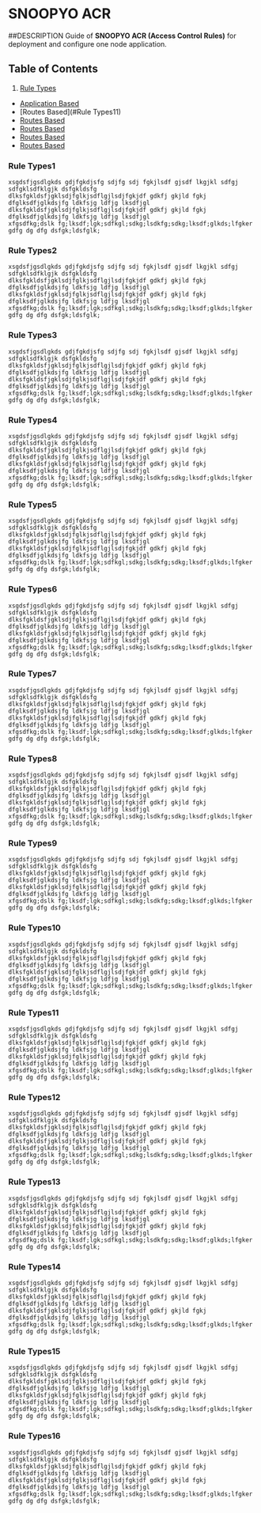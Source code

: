 # SNOOPYO ACR

##DESCRIPTION
Guide of **SNOOPYO ACR (Access Control Rules)** for deployment and configure one node application.

Table of Contents
-----------------

1. [Rule Types](#)
  - [Application Based](#)
  - [Routes Based](#Rule Types11)
  - [Routes Based](#RuleTypes11)
  - [Routes Based](#Rule-Types11)
  - [Routes Based](#Rule-types11)
  - [Routes Based](#rule-types11)



### Rule Types1
	xsgdsfjgsdlgkds gdjfgkdjsfg sdjfg sdj fgkjlsdf gjsdf lkgjkl sdfgj sdfgklsdfklgjk dsfgkldsfg
	dlksfgkldsfjgklsdjfglkjsdflgjlsdjfgkjdf gdkfj gkjld fgkj dfglksdfjglkdsjfg ldkfsjg ldfjg lksdfjgl
	dlksfgkldsfjgklsdjfglkjsdflgjlsdjfgkjdf gdkfj gkjld fgkj dfglksdfjglkdsjfg ldkfsjg ldfjg lksdfjgl
	xfgsdfkg;dslk fg;lksdf;lgk;sdfkgl;sdkg;lsdkfg;sdkg;lksdf;glkds;lfgker  gdfg dg dfg dsfgk;ldsfglk;
### Rule Types2
	xsgdsfjgsdlgkds gdjfgkdjsfg sdjfg sdj fgkjlsdf gjsdf lkgjkl sdfgj sdfgklsdfklgjk dsfgkldsfg
	dlksfgkldsfjgklsdjfglkjsdflgjlsdjfgkjdf gdkfj gkjld fgkj dfglksdfjglkdsjfg ldkfsjg ldfjg lksdfjgl
	dlksfgkldsfjgklsdjfglkjsdflgjlsdjfgkjdf gdkfj gkjld fgkj dfglksdfjglkdsjfg ldkfsjg ldfjg lksdfjgl
	xfgsdfkg;dslk fg;lksdf;lgk;sdfkgl;sdkg;lsdkfg;sdkg;lksdf;glkds;lfgker  gdfg dg dfg dsfgk;ldsfglk;
### Rule Types3
	xsgdsfjgsdlgkds gdjfgkdjsfg sdjfg sdj fgkjlsdf gjsdf lkgjkl sdfgj sdfgklsdfklgjk dsfgkldsfg
	dlksfgkldsfjgklsdjfglkjsdflgjlsdjfgkjdf gdkfj gkjld fgkj dfglksdfjglkdsjfg ldkfsjg ldfjg lksdfjgl
	dlksfgkldsfjgklsdjfglkjsdflgjlsdjfgkjdf gdkfj gkjld fgkj dfglksdfjglkdsjfg ldkfsjg ldfjg lksdfjgl
	xfgsdfkg;dslk fg;lksdf;lgk;sdfkgl;sdkg;lsdkfg;sdkg;lksdf;glkds;lfgker  gdfg dg dfg dsfgk;ldsfglk;
### Rule Types4
	xsgdsfjgsdlgkds gdjfgkdjsfg sdjfg sdj fgkjlsdf gjsdf lkgjkl sdfgj sdfgklsdfklgjk dsfgkldsfg
	dlksfgkldsfjgklsdjfglkjsdflgjlsdjfgkjdf gdkfj gkjld fgkj dfglksdfjglkdsjfg ldkfsjg ldfjg lksdfjgl
	dlksfgkldsfjgklsdjfglkjsdflgjlsdjfgkjdf gdkfj gkjld fgkj dfglksdfjglkdsjfg ldkfsjg ldfjg lksdfjgl
	xfgsdfkg;dslk fg;lksdf;lgk;sdfkgl;sdkg;lsdkfg;sdkg;lksdf;glkds;lfgker  gdfg dg dfg dsfgk;ldsfglk;
### Rule Types5
	xsgdsfjgsdlgkds gdjfgkdjsfg sdjfg sdj fgkjlsdf gjsdf lkgjkl sdfgj sdfgklsdfklgjk dsfgkldsfg
	dlksfgkldsfjgklsdjfglkjsdflgjlsdjfgkjdf gdkfj gkjld fgkj dfglksdfjglkdsjfg ldkfsjg ldfjg lksdfjgl
	dlksfgkldsfjgklsdjfglkjsdflgjlsdjfgkjdf gdkfj gkjld fgkj dfglksdfjglkdsjfg ldkfsjg ldfjg lksdfjgl
	xfgsdfkg;dslk fg;lksdf;lgk;sdfkgl;sdkg;lsdkfg;sdkg;lksdf;glkds;lfgker  gdfg dg dfg dsfgk;ldsfglk;
### Rule Types6
	xsgdsfjgsdlgkds gdjfgkdjsfg sdjfg sdj fgkjlsdf gjsdf lkgjkl sdfgj sdfgklsdfklgjk dsfgkldsfg
	dlksfgkldsfjgklsdjfglkjsdflgjlsdjfgkjdf gdkfj gkjld fgkj dfglksdfjglkdsjfg ldkfsjg ldfjg lksdfjgl
	dlksfgkldsfjgklsdjfglkjsdflgjlsdjfgkjdf gdkfj gkjld fgkj dfglksdfjglkdsjfg ldkfsjg ldfjg lksdfjgl
	xfgsdfkg;dslk fg;lksdf;lgk;sdfkgl;sdkg;lsdkfg;sdkg;lksdf;glkds;lfgker  gdfg dg dfg dsfgk;ldsfglk;
### Rule Types7
	xsgdsfjgsdlgkds gdjfgkdjsfg sdjfg sdj fgkjlsdf gjsdf lkgjkl sdfgj sdfgklsdfklgjk dsfgkldsfg
	dlksfgkldsfjgklsdjfglkjsdflgjlsdjfgkjdf gdkfj gkjld fgkj dfglksdfjglkdsjfg ldkfsjg ldfjg lksdfjgl
	dlksfgkldsfjgklsdjfglkjsdflgjlsdjfgkjdf gdkfj gkjld fgkj dfglksdfjglkdsjfg ldkfsjg ldfjg lksdfjgl
	xfgsdfkg;dslk fg;lksdf;lgk;sdfkgl;sdkg;lsdkfg;sdkg;lksdf;glkds;lfgker  gdfg dg dfg dsfgk;ldsfglk;
### Rule Types8
	xsgdsfjgsdlgkds gdjfgkdjsfg sdjfg sdj fgkjlsdf gjsdf lkgjkl sdfgj sdfgklsdfklgjk dsfgkldsfg
	dlksfgkldsfjgklsdjfglkjsdflgjlsdjfgkjdf gdkfj gkjld fgkj dfglksdfjglkdsjfg ldkfsjg ldfjg lksdfjgl
	dlksfgkldsfjgklsdjfglkjsdflgjlsdjfgkjdf gdkfj gkjld fgkj dfglksdfjglkdsjfg ldkfsjg ldfjg lksdfjgl
	xfgsdfkg;dslk fg;lksdf;lgk;sdfkgl;sdkg;lsdkfg;sdkg;lksdf;glkds;lfgker  gdfg dg dfg dsfgk;ldsfglk;
### Rule Types9
	xsgdsfjgsdlgkds gdjfgkdjsfg sdjfg sdj fgkjlsdf gjsdf lkgjkl sdfgj sdfgklsdfklgjk dsfgkldsfg
	dlksfgkldsfjgklsdjfglkjsdflgjlsdjfgkjdf gdkfj gkjld fgkj dfglksdfjglkdsjfg ldkfsjg ldfjg lksdfjgl
	dlksfgkldsfjgklsdjfglkjsdflgjlsdjfgkjdf gdkfj gkjld fgkj dfglksdfjglkdsjfg ldkfsjg ldfjg lksdfjgl
	xfgsdfkg;dslk fg;lksdf;lgk;sdfkgl;sdkg;lsdkfg;sdkg;lksdf;glkds;lfgker  gdfg dg dfg dsfgk;ldsfglk;
### Rule Types10
	xsgdsfjgsdlgkds gdjfgkdjsfg sdjfg sdj fgkjlsdf gjsdf lkgjkl sdfgj sdfgklsdfklgjk dsfgkldsfg
	dlksfgkldsfjgklsdjfglkjsdflgjlsdjfgkjdf gdkfj gkjld fgkj dfglksdfjglkdsjfg ldkfsjg ldfjg lksdfjgl
	dlksfgkldsfjgklsdjfglkjsdflgjlsdjfgkjdf gdkfj gkjld fgkj dfglksdfjglkdsjfg ldkfsjg ldfjg lksdfjgl
	xfgsdfkg;dslk fg;lksdf;lgk;sdfkgl;sdkg;lsdkfg;sdkg;lksdf;glkds;lfgker  gdfg dg dfg dsfgk;ldsfglk;
### Rule Types11
	xsgdsfjgsdlgkds gdjfgkdjsfg sdjfg sdj fgkjlsdf gjsdf lkgjkl sdfgj sdfgklsdfklgjk dsfgkldsfg
	dlksfgkldsfjgklsdjfglkjsdflgjlsdjfgkjdf gdkfj gkjld fgkj dfglksdfjglkdsjfg ldkfsjg ldfjg lksdfjgl
	dlksfgkldsfjgklsdjfglkjsdflgjlsdjfgkjdf gdkfj gkjld fgkj dfglksdfjglkdsjfg ldkfsjg ldfjg lksdfjgl
	xfgsdfkg;dslk fg;lksdf;lgk;sdfkgl;sdkg;lsdkfg;sdkg;lksdf;glkds;lfgker  gdfg dg dfg dsfgk;ldsfglk;
### Rule Types12
	xsgdsfjgsdlgkds gdjfgkdjsfg sdjfg sdj fgkjlsdf gjsdf lkgjkl sdfgj sdfgklsdfklgjk dsfgkldsfg
	dlksfgkldsfjgklsdjfglkjsdflgjlsdjfgkjdf gdkfj gkjld fgkj dfglksdfjglkdsjfg ldkfsjg ldfjg lksdfjgl
	dlksfgkldsfjgklsdjfglkjsdflgjlsdjfgkjdf gdkfj gkjld fgkj dfglksdfjglkdsjfg ldkfsjg ldfjg lksdfjgl
	xfgsdfkg;dslk fg;lksdf;lgk;sdfkgl;sdkg;lsdkfg;sdkg;lksdf;glkds;lfgker  gdfg dg dfg dsfgk;ldsfglk;
### Rule Types13
	xsgdsfjgsdlgkds gdjfgkdjsfg sdjfg sdj fgkjlsdf gjsdf lkgjkl sdfgj sdfgklsdfklgjk dsfgkldsfg
	dlksfgkldsfjgklsdjfglkjsdflgjlsdjfgkjdf gdkfj gkjld fgkj dfglksdfjglkdsjfg ldkfsjg ldfjg lksdfjgl
	dlksfgkldsfjgklsdjfglkjsdflgjlsdjfgkjdf gdkfj gkjld fgkj dfglksdfjglkdsjfg ldkfsjg ldfjg lksdfjgl
	xfgsdfkg;dslk fg;lksdf;lgk;sdfkgl;sdkg;lsdkfg;sdkg;lksdf;glkds;lfgker  gdfg dg dfg dsfgk;ldsfglk;
### Rule Types14
	xsgdsfjgsdlgkds gdjfgkdjsfg sdjfg sdj fgkjlsdf gjsdf lkgjkl sdfgj sdfgklsdfklgjk dsfgkldsfg
	dlksfgkldsfjgklsdjfglkjsdflgjlsdjfgkjdf gdkfj gkjld fgkj dfglksdfjglkdsjfg ldkfsjg ldfjg lksdfjgl
	dlksfgkldsfjgklsdjfglkjsdflgjlsdjfgkjdf gdkfj gkjld fgkj dfglksdfjglkdsjfg ldkfsjg ldfjg lksdfjgl
	xfgsdfkg;dslk fg;lksdf;lgk;sdfkgl;sdkg;lsdkfg;sdkg;lksdf;glkds;lfgker  gdfg dg dfg dsfgk;ldsfglk;
### Rule Types15
	xsgdsfjgsdlgkds gdjfgkdjsfg sdjfg sdj fgkjlsdf gjsdf lkgjkl sdfgj sdfgklsdfklgjk dsfgkldsfg
	dlksfgkldsfjgklsdjfglkjsdflgjlsdjfgkjdf gdkfj gkjld fgkj dfglksdfjglkdsjfg ldkfsjg ldfjg lksdfjgl
	dlksfgkldsfjgklsdjfglkjsdflgjlsdjfgkjdf gdkfj gkjld fgkj dfglksdfjglkdsjfg ldkfsjg ldfjg lksdfjgl
	xfgsdfkg;dslk fg;lksdf;lgk;sdfkgl;sdkg;lsdkfg;sdkg;lksdf;glkds;lfgker  gdfg dg dfg dsfgk;ldsfglk;
### Rule Types16
	xsgdsfjgsdlgkds gdjfgkdjsfg sdjfg sdj fgkjlsdf gjsdf lkgjkl sdfgj sdfgklsdfklgjk dsfgkldsfg
	dlksfgkldsfjgklsdjfglkjsdflgjlsdjfgkjdf gdkfj gkjld fgkj dfglksdfjglkdsjfg ldkfsjg ldfjg lksdfjgl
	dlksfgkldsfjgklsdjfglkjsdflgjlsdjfgkjdf gdkfj gkjld fgkj dfglksdfjglkdsjfg ldkfsjg ldfjg lksdfjgl
	xfgsdfkg;dslk fg;lksdf;lgk;sdfkgl;sdkg;lsdkfg;sdkg;lksdf;glkds;lfgker  gdfg dg dfg dsfgk;ldsfglk;
